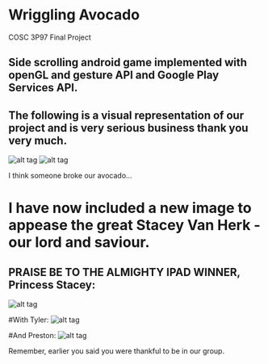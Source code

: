 # Wriggling Avocado
COSC 3P97 Final Project

## Side scrolling android game implemented with openGL and gesture API and Google Play Services API.

## The following is a visual representation of our project and is very serious business thank you very much.

![alt tag](http://i.imgur.com/56VYe1Y.gif)
![alt tag](http://i.imgur.com/FOAyeN8.gif)

I think someone broke our avocado...

# I have now included a new image to appease the great Stacey Van Herk - our lord and saviour.
## PRAISE BE TO THE ALMIGHTY IPAD WINNER, Princess Stacey:

![alt tag](http://advancedgraphics.com/wp-content/uploads/2013/08/1437_Ariel_RoyalDebut_40.jpg)

#With Tyler:
![alt tag](http://images2.fanpop.com/images/photos/6100000/Grumpy-snow-white-and-the-seven-dwarfs-6199663-198-350.jpg)

#And Preston:
![alt tag](http://a.dilcdn.com/bl/wp-content/uploads/sites/13/2011/09/dale-chipmunk-disney-450x400-dcp-cpeu022034.jpg)


Remember, earlier you said you were thankful to be in our group.
